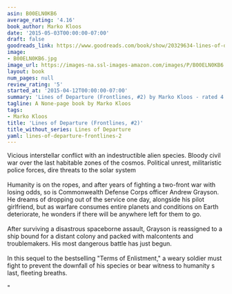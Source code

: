 ```yaml
---
asin: B00ELN0KB6
average_rating: '4.16'
book_author: Marko Kloos
date: '2015-05-03T00:00:00-07:00'
draft: false
goodreads_link: https://www.goodreads.com/book/show/20329634-lines-of-departure
image:
- B00ELN0KB6.jpg
image_url: https://images-na.ssl-images-amazon.com/images/P/B00ELN0KB6.01._SCLZZZZZZZ.jpg
layout: book
num_pages: null
review_rating: '5'
started_at: '2015-04-12T00:00:00-07:00'
summary: 'Lines of Departure (Frontlines, #2) by Marko Kloos - rated 4.16/5 on Goodreads'
tagline: A None-page book by Marko Kloos
tags:
- Marko Kloos
title: 'Lines of Departure (Frontlines, #2)'
title_without_series: Lines of Departure
yaml: lines-of-departure-frontlines-2
---
```


Vicious interstellar conflict with an indestructible alien species. Bloody civil war over the last habitable zones of the cosmos. Political unrest, militaristic police forces, dire threats to the solar system<br /><br />Humanity is on the ropes, and after years of fighting a two-front war with losing odds, so is Commonwealth Defense Corps officer Andrew Grayson. He dreams of dropping out of the service one day, alongside his pilot girlfriend, but as warfare consumes entire planets and conditions on Earth deteriorate, he wonders if there will be anywhere left for them to go.<br /><br />After surviving a disastrous spaceborne assault, Grayson is reassigned to a ship bound for a distant colony and packed with malcontents and troublemakers. His most dangerous battle has just begun.<br /><br />In this sequel to the bestselling "Terms of Enlistment," a weary soldier must fight to prevent the downfall of his species or bear witness to humanity s last, fleeting breaths.<br /><br />"